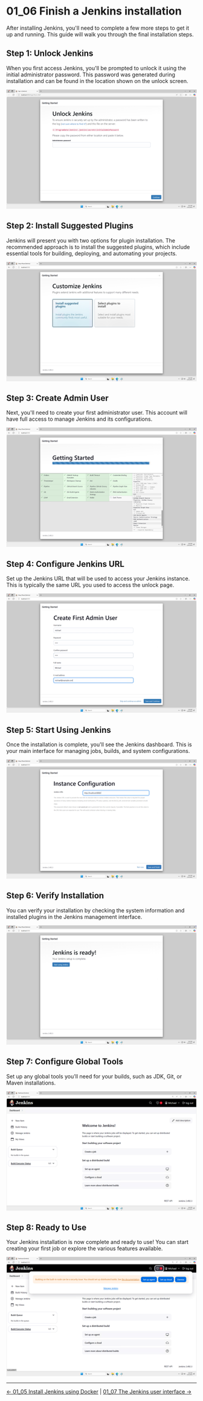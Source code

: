 # 01_06 Finish a Jenkins installation

After installing Jenkins, you'll need to complete a few more steps to get it up and running. This guide will walk you through the final installation steps.

## Step 1: Unlock Jenkins

When you first access Jenkins, you'll be prompted to unlock it using the initial administrator password. This password was generated during installation and can be found in the location shown on the unlock screen.

![Initial Jenkins unlock screen showing the location of the administrator password](images/01_06_finish_a_jenkins_installation_1.png)

## Step 2: Install Suggested Plugins

Jenkins will present you with two options for plugin installation. The recommended approach is to install the suggested plugins, which include essential tools for building, deploying, and automating your projects.

![Plugin installation options screen with suggested plugins selected](images/01_06_finish_a_jenkins_installation_2.png)

## Step 3: Create Admin User

Next, you'll need to create your first administrator user. This account will have full access to manage Jenkins and its configurations.

![Admin user creation form with username, password, and full name fields](images/01_06_finish_a_jenkins_installation_4.png)

## Step 4: Configure Jenkins URL

Set up the Jenkins URL that will be used to access your Jenkins instance. This is typically the same URL you used to access the unlock page.

![Jenkins URL configuration screen showing the instance URL field](images/01_06_finish_a_jenkins_installation_5.png)

## Step 5: Start Using Jenkins

Once the installation is complete, you'll see the Jenkins dashboard. This is your main interface for managing jobs, builds, and system configurations.

![Jenkins dashboard showing the welcome screen and getting started options](images/01_06_finish_a_jenkins_installation_6.png)

## Step 6: Verify Installation

You can verify your installation by checking the system information and installed plugins in the Jenkins management interface.

![System information page showing Jenkins version and environment details](images/01_06_finish_a_jenkins_installation_7.png)

## Step 7: Configure Global Tools

Set up any global tools you'll need for your builds, such as JDK, Git, or Maven installations.

![Global tool configuration page with options for various build tools](images/01_06_finish_a_jenkins_installation_8.png)

## Step 8: Ready to Use

Your Jenkins installation is now complete and ready to use! You can start creating your first job or explore the various features available.

![Jenkins dashboard showing the system is ready for use](images/01_06_finish_a_jenkins_installation_9.png)

<!-- FooterStart -->
---
[← 01_05 Install Jenkins using Docker](../01_05_install_jenkins_using_docker/README.md) | [01_07 The Jenkins user interface →](../01_07_the_jenkins_user_interface/README.md)
<!-- FooterEnd -->
